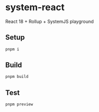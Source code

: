 # system-react

React 18 + Rollup + SystemJS playground

## Setup

```bash
pnpm i
```

## Build

```bash
pnpm build
```

## Test

```bash
pnpm preview
```
